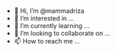 - 👋 Hi, I’m @mammadriza
- 👀 I’m interested in ...
- 🌱 I’m currently learning ...
- 💞️ I’m looking to collaborate on ...
- 📫 How to reach me ...

<!---
mammadriza/mammadriza is a ✨ special ✨ repository because its `README.md` (this file) appears on your GitHub profile.
You can click the Preview link to take a look at your changes.
--->
